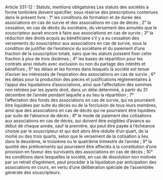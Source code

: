 Article 331-12 : Statuts, mentions obligatoires
Les statuts des sociétés à forme tontinière doivent spécifier, sous réserve des prescriptions contenues dans le présent livre :
1° les conditions de formation et de durée des associations en cas de survie et des associations en cas de décès ;
2° la cessation, en cas de décès du sociétaire, du versement des annuités que le souscripteur aurait encore à faire aux associations en cas de survie ;
3° la réduction des droits acquis au bénéficiaire s’il y a eu cessation des versements du souscripteur aux associations en cas de survie, sous la condition de justifier de l’existence du sociétaire et du paiement d’une fraction de la souscription totale, sans que les statuts puissent fixer cette fraction à plus de trois dixièmes ;
4° les bases de répartition pour les contrats ainsi réduits avec exclusion ou non du partage des intérêts et bénéfices ;
5° les délais et les formes dans lesquels la société est tenue d’aviser les intéressés de l’expiration des associations en cas de survie ;
6° les délais pour la production des pièces et justifications réglementaires à l’appui des liquidations d’associations, ainsi que l’affectation des sommes non retirées par les ayants droit, dans un délai déterminé, à partir du 31 décembre de l’année pendant laquelle a eu lieu la répartition ;
7° l’affectation des fonds des associations en cas de survie, qui ne pourraient être liquidées par suite du décès ou de la forclusion de tous leurs membres, ainsi que des associations en cas de décès qui ne pourraient être liquidées par suite de l’absence de décès ;
8° le mode de paiement des cotisations aux associations en cas de décès, qui doivent être exigibles d’avance au début de chaque année, sauf la première, qui peut être payée à l’échéance choisie par le souscripteur et qui doit alors être réduite d’un quart, de la moitié ou des trois quarts, selon que le versement de la cotisation a lieu dans le deuxième, le troisième ou le quatrième trimestre de l’année ;
9° la quotité des prélèvements qui pourraient être affectés à la constitution d’une provision en faveur des survivants des associations en cas de décès ;
10° les conditions dans lesquelles la société, en cas de dissolution non motivée par un retrait d’agrément, peut procéder à la liquidation par anticipation des associations en cours, en vertu d’une délibération spéciale de l’assemblée générale des souscripteurs.